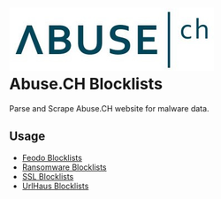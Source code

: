# ![Block](docs/abuse_ch.jpg) Abuse.CH Blocklists

Parse and Scrape Abuse.CH website for malware data.

## Usage
* [Feodo Blocklists](/docs/feodo_blacklist.ipynb)
* [Ransomware Blocklists](/docs/ransomware_blacklist.ipynb)
* [SSL Blocklists](/docs/ssl_blacklist.ipynb)
* [UrlHaus Blocklists](/docs/urlhaus_blacklist.ipynb)
